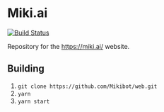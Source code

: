 # Miki.ai
[![Build Status](https://dev.azure.com/mikibot/Miki/_apis/build/status/Mikibot.web?branchName=master)](https://dev.azure.com/mikibot/Miki/_build/latest?definitionId=6&branchName=master)

Repository for the https://miki.ai/ website.

## Building
1. `git clone https://github.com/Mikibot/web.git`
2. `yarn`
3. `yarn start`
